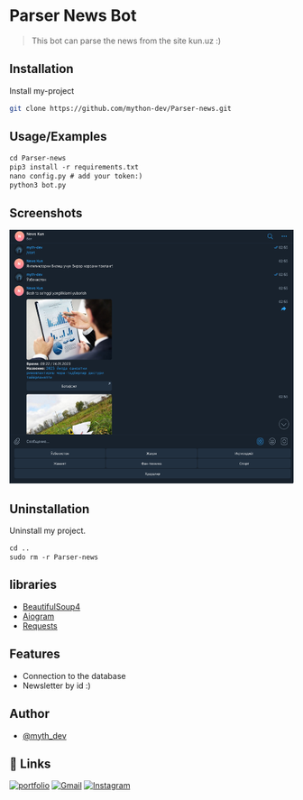
# Parser News Bot

>This bot can parse the news from the site kun.uz :)


## Installation

Install my-project
```bash
git clone https://github.com/mython-dev/Parser-news.git
```

## Usage/Examples

```python3
cd Parser-news
pip3 install -r requirements.txt
nano config.py # add your token:)
python3 bot.py
```
    

## Screenshots

<p align="center">

<img src="https://github.com/mython-dev/Parser-news/blob/main/screenshot/bot.png" width="550" height="450">

</p>

## Uninstallation

Uninstall my project.

```
cd ..
sudo rm -r Parser-news
```
    
## libraries

- [BeautifulSoup4](https://pypi.org/project/beautifulsoup4/)
- [Aiogram](https://pypi.org/project/aiogram/)
- [Requests](https://pypi.org/project/requests/)

## Features

- Connection to the database
- Newsletter by id :)

## Author

- [@myth_dev](https://t.me/myth_dev)

## 🔗 Links
[![portfolio](https://img.shields.io/badge/Telegram-2CA5E0?style=for-the-badge&logo=telegram&logoColor=white)](https://github.com/mython-dev)
[![Gmail](https://img.shields.io/badge/Gmail-D14836?style=for-the-badge&logo=gmail&logoColor=white)](mailto:miton0030@gmail.com)
[![Instagram](https://img.shields.io/badge/mython_dev-E4405F?style=for-the-badge&logo=instagram&logoColor=white)](https://instagram.com/mython_dev)
